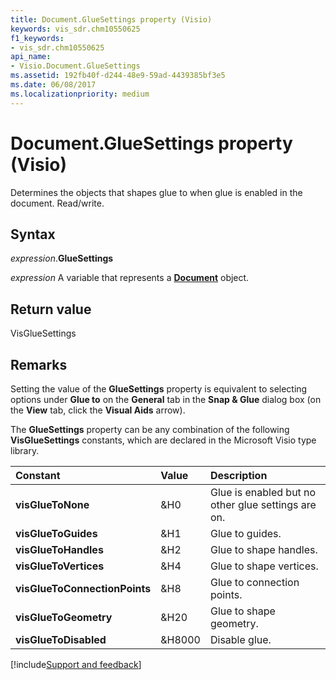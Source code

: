 ```yaml
---
title: Document.GlueSettings property (Visio)
keywords: vis_sdr.chm10550625
f1_keywords:
- vis_sdr.chm10550625
api_name:
- Visio.Document.GlueSettings
ms.assetid: 192fb40f-d244-48e9-59ad-4439385bf3e5
ms.date: 06/08/2017
ms.localizationpriority: medium
---
```



# Document.GlueSettings property (Visio)

Determines the objects that shapes glue to when glue is enabled in the document. Read/write.


## Syntax

_expression_.**GlueSettings**

_expression_ A variable that represents a **[Document](Visio.Document.md)** object.


## Return value

VisGlueSettings


## Remarks

Setting the value of the **GlueSettings** property is equivalent to selecting options under **Glue to** on the **General** tab in the **Snap & Glue** dialog box (on the **View** tab, click the **Visual Aids** arrow).

The **GlueSettings** property can be any combination of the following **VisGlueSettings** constants, which are declared in the Microsoft Visio type library.



|Constant|Value|Description|
|:-----|:-----|:-----|
| **visGlueToNone**|&H0 |Glue is enabled but no other glue settings are on. |
| **visGlueToGuides**|&H1 |Glue to guides. |
| **visGlueToHandles**|&H2 |Glue to shape handles. |
| **visGlueToVertices**|&H4 |Glue to shape vertices. |
| **visGlueToConnectionPoints**|&H8 |Glue to connection points. |
| **visGlueToGeometry**|&H20 |Glue to shape geometry. |
| **visGlueToDisabled**|&H8000 |Disable glue. |

[!include[Support and feedback](~/includes/feedback-boilerplate.md)]